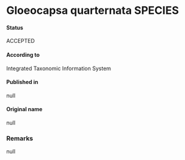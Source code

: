Gloeocapsa quarternata SPECIES
=======

#### Status
ACCEPTED

#### According to
Integrated Taxonomic Information System

#### Published in
null

#### Original name
null

### Remarks
null